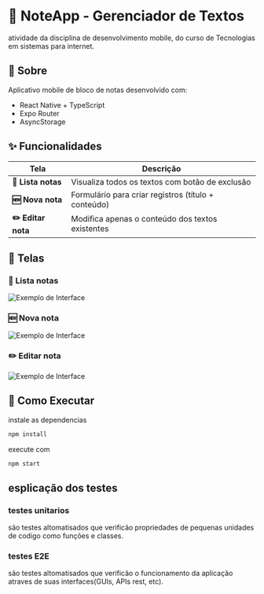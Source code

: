 # 📱 NoteApp - Gerenciador de Textos

atividade da disciplina de desenvolvimento mobile, do curso de Tecnologias em sistemas para internet.

## 📌 Sobre

Aplicativo mobile de bloco de notas desenvolvido com:

- React Native + TypeScript
- Expo Router
- AsyncStorage

## ✨ Funcionalidades

| Tela | Descrição |
|------|-----------|
| **📜 Lista notas** | Visualiza todos os textos com botão de exclusão |
| **🆕 Nova nota** | Formulário para criar registros (título + conteúdo) |
| **✏️  Editar nota** | Modifica apenas o conteúdo dos textos existentes |

## 📱 Telas

### 📜 Lista notas

![Exemplo de Interface](https://github.com/SamuelPatrickMeneses/prog_mobile_av1/blob/master/.github/preview/list.jpg) 

### 🆕 Nova nota

![Exemplo de Interface](https://github.com/SamuelPatrickMeneses/prog_mobile_av1/blob/master/.github/preview/new.jpg) 

### ✏️  Editar nota

![Exemplo de Interface](https://github.com/SamuelPatrickMeneses/prog_mobile_av1/blob/master/.github/preview/edit.jpg) 

## 🚀 Como Executar

instale as dependencias

```bash
npm install
```
execute com

```bash
npm start
```
## esplicação dos testes 

### testes unitarios

são testes altomatisados que verificão propriedades de pequenas unidades de codigo como funções e classes.

### testes E2E

são testes altomatisados que verificão o funcionamento da aplicação atraves de suas interfaces(GUIs, APIs rest, etc).
